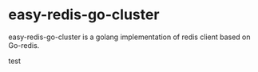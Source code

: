 # easy-redis-go-cluster
easy-redis-go-cluster is a golang implementation of redis client based on Go-redis. 

test
